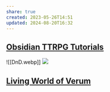 ```yaml
---
share: true
created: 2023-05-26T14:51
updated: 2024-08-20T16:32
---
```

## [Obsidian TTRPG Tutorials](https://obsidianttrpgtutorials.com/Obsidian+TTRPG+Tutorials/Obsidian+TTRPG+Tutorials "Obsidian TTRPG Tutorials - Obsidian TTRPG Tutorials")
![[DnD.webp]]
![](https://raw.githubusercontent.com/SlRvb/Obsidian--ITS-Theme/main/Images/Theme-DnD-WOTC--Lightmode.png)

## [Living World of Verum](https://corvanis.wiki/Hub "Hub - Living World of Verum")
